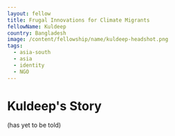 ```yaml
---
layout: fellow
title: Frugal Innovations for Climate Migrants
fellowName: Kuldeep
country: Bangladesh
image: /content/fellowship/name/kuldeep-headshot.png
tags:
  - asia-south
  - asia
  - identity
  - NGO
---
```


# Kuldeep's Story

(has yet to be told)
